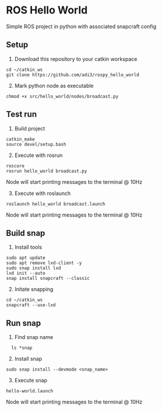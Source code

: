 # ROS Hello World
Simple ROS project in python with associated snapcraft config

## Setup

1. Download this repository to your catkin workspace

  ```
  cd ~/catkin_ws
  git clone https://github.com/adi3/rospy_hello_world
  ```
  
2. Mark python node as executable

  ```
  chmod +x src/hello_world/nodes/broadcast.py
  ```

## Test run

1. Build project

  ```
  catkin_make
  source devel/setup.bash
  ```
  
2. Execute with rosrun

  ```
  roscore
  rosrun hello_world broadcast.py
  ```
  Node will start printing messages to the terminal @ 10Hz
  
3. Execute with roslaunch
  
  ```
  roslaunch hello_world broadcast.launch
  ```
  Node will start printing messages to the terminal @ 10Hz

## Build snap

1. Install tools
  ```
  sudo apt update
  sudo apt remove lxd-client -y
  sudo snap install lxd
  lxd init --auto
  snap install snapcraft --classic
  ```
  
2. Initate snapping
  ```
  cd ~/catkin_ws
  snapcraft --use-lxd
  ```

## Run snap

1. Find snap name
  ```
    ls *snap
  ```

2. Install snap
  ```
  sudo snap install --devmode <snap_name>
  ```

3. Execute snap
  ```
  hello-world.launch
  ```
  Node will start printing messages to the terminal @ 10Hz
